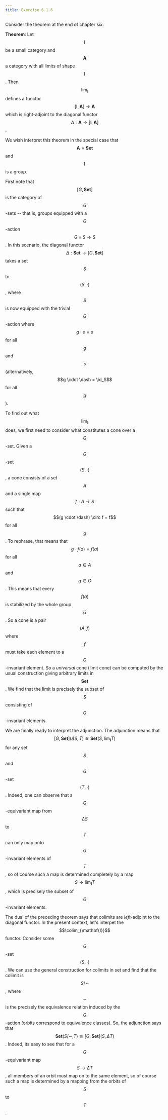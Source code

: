 ```yaml
---
title: Exercise 6.1.6
---
```



Consider the theorem at the end of chapter six:

**Theorem**:
Let $$\mathbf{I}$$ be a small category and $$\mathbf{A}$$ a category with all limits of shape $$\mathbf{I}$$.
Then $$\lim_{\mathbf{I}}$$ defines a functor $$[\mathbf{I}, \mathbf{A}] \rightarrow \mathbf{A}$$ which is right-adjoint to the diagonal functor $$\Delta : \mathbf{A} \rightarrow [\mathbf{I}, \mathbf{A}]$$.


We wish interpret this theorem in the special case that $$\mathbf{A} = \mathbf{Set}$$ and $$\mathbf{I}$$ is a group.

First note that $$[G, \mathbf{Set}]$$ is the category of $$G$$-sets -- that is, groups equipped with a $$G$$-action $$G \times S \rightarrow S$$.
In this scenario, the diagonal functor $$\Delta : \mathbf{Set} \rightarrow [G, \mathbf{Set}]$$ takes a set $$S$$ to $$(S, \cdot)$$, where $$S$$ is now equipped with the trivial $$G$$-action where $$g \cdot s = s$$ for all $$g$$ and $$s$$ (alternatively, $$g \cdot \dash = \id_S$$ for all $$g$$).

To find out what $$\lim_{\mathbf{I}}$$ does, we first need to consider what constitutes a cone over a $$G$$-set.
Given a $$G$$-set $$(S, \cdot)$$, a cone consists of a set $$A$$ and a single map $$f : A \rightarrow S$$ such that $$(g \cdot \dash) \circ f = f$$ for all $$g$$.
To rephrase, that means that $$g \cdot f(a) = f(a)$$ for all $$a \in A$$ and $$g \in G$$.
This means that every $$f(a)$$ is stabilized by the whole group $$G$$.
So a cone is a pair $$(A, f)$$ where $$f$$ must take each element to a $$G$$-invariant element.
So a *universal* cone (limit cone) can be computed by the usual construction giving arbitrary limits in $$\mathbf{Set}$$.
We find that the limit is precisely the subset of $$S$$ consisting of $$G$$-invariant elements.

We are finally ready to interpret the adjunction.
The adjunction means that $$[G, \mathbf{Set}](\Delta S, T) \cong \mathbf{Set}(S, \lim_{\mathbf{I}} T)$$ for any set $$S$$ and $$G$$-set $$(T, \cdot)$$.
Indeed, one can observe that a $$G$$-equivariant map from $$\Delta S$$ to $$T$$ can only map onto $$G$$-invariant elements of $$T$$, so of course such a map is determined completely by a map $$S \rightarrow \lim_{\mathbf{I}} T$$, which is precisely the subset of $$G$$-invariant elements.

The dual of the preceding theorem says that colimits are *left*-adjoint to the diagonal functor.
In the present context, let's interpet the $$\colim_{\mathbf{I}}$$ functor.
Consider some $$G$$-set $$(S, \cdot)$$.
We can use the general construction for colimits in set and find that the colimit is $$S / {\sim}$$, where $$\sim$$ is the precisely the equivalence relation induced by the $$G$$-action (orbits correspond to equivalence classes).
So, the adjunction says that $$\mathbf{Set}(S / {\sim}, T) \cong [G, \mathbf{Set}](S, \Delta T)$$.
Indeed, its easy to see that for a $$G$$-equivariant map $$S \rightarrow \Delta T$$, all members of an orbit must map on to the same element, so of course such a map is determined by a mapping from the orbits of $$S$$ to $$T$$.
